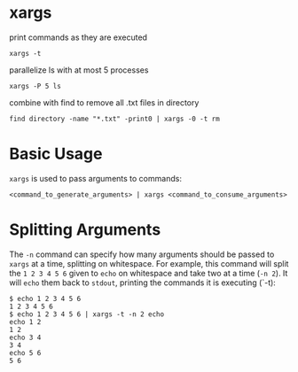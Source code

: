 # xargs

print commands as they are executed

    xargs -t


parallelize ls with at most 5 processes

    xargs -P 5 ls


combine with find to remove all .txt files in directory

    find directory -name "*.txt" -print0 | xargs -0 -t rm



# Basic Usage

`xargs` is used to pass arguments to commands:

    <command_to_generate_arguments> | xargs <command_to_consume_arguments>



# Splitting Arguments

The `-n` command can specify how many arguments should be passed to `xargs` at
a time, splitting on whitespace. For example, this command will split the
`1 2 3 4 5 6` given to `echo` on whitespace and take two at a time (`-n 2`).
It will `echo` them back to `stdout`, printing the commands it is executing
(`-t):

    $ echo 1 2 3 4 5 6
    1 2 3 4 5 6
    $ echo 1 2 3 4 5 6 | xargs -t -n 2 echo
    echo 1 2
    1 2
    echo 3 4
    3 4
    echo 5 6
    5 6


